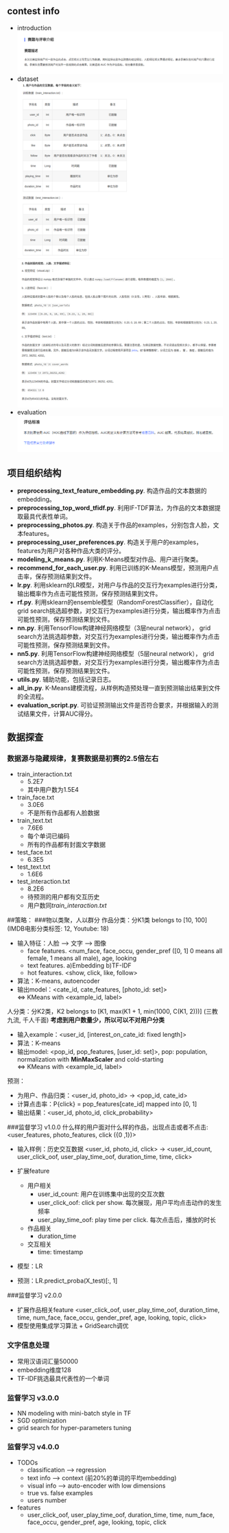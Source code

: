## contest info
- introduction
![introduction](intro.png)
- dataset
![data1](data1.png)
![data2](data2.png)
- evaluation
![evaluation](eval.png)


## 项目组织结构
- **preprocessing_text_feature_embedding.py**. 构造作品的文本数据的embedding。
- **preprocessing_top_word_tfidf.py**. 利用IF-TDF算法，为作品的文本数据提取最具代表性单词。
- **preprocessing_photos.py**. 构造关于作品的examples，分别包含人脸，文本features。
- **preprocessing_user_preferences.py**. 构造关于用户的examples，features为用户对各种作品大类的评分。
- **modeling_k_means.py**. 利用K-Means模型对作品、用户进行聚类。
- **recommend_for_each_user.py**. 利用已训练的K-Means模型，预测用户点击率，保存预测结果到文件。
- **lr.py**. 利用sklearn的LR模型，对用户与作品的交互行为examples进行分类，输出概率作为点击可能性预测，保存预测结果到文件。
- **rf.py**. 利用sklearn的ensemble模型（RandomForestClassifier），自动化grid search挑选超参数，对交互行为examples进行分类，输出概率作为点击可能性预测，保存预测结果到文件。
- **nn.py**. 利用TensorFlow构建神经网络模型（3层neural network）， grid search方法挑选超参数，对交互行为examples进行分类，输出概率作为点击可能性预测，保存预测结果到文件。
- **nn5.py**. 利用TensorFlow构建神经网络模型（5层neural network）， grid search方法挑选超参数，对交互行为examples进行分类，输出概率作为点击可能性预测，保存预测结果到文件。
- **utils.py**. 辅助功能，包括记录日志。
- **all_in.py**. K-Means建模流程，从样例构造预处理一直到预测输出结果到文件的全流程。
- **evaluation_script.py**. 可验证预测输出文件是否符合要求，并根据输入的测试结果文件，计算AUC得分。


## 数据探查

### 数据源与隐藏规律，复赛数据是初赛的2.5倍左右
- train_interaction.txt
    - 5.2E7
    - 其中用户数为1.5E4
- train_face.txt
    - 3.0E6
    - 不是所有作品都有人脸数据
- train_text.txt
    - 7.6E6
    - 每个单词已编码
    - 所有的作品都有封面文字数据
- test_face.txt
    - 6.3E5
- test_text.txt
    - 1.6E6
- test_interaction.txt
    - 8.2E6
    - 待预测的用户都有交互历史
    - 用户数同*train_interaction.txt*



##策略：
###物以类聚，人以群分
作品分类：分K1类 belongs to [10, 100] (IMDB电影分类标签: 12, Youtube: 18)
- 输入特征：人脸 --> 文字 --> 图像
    - face features. <num_face, face_occu, gender_pref ([0, 1] 0 means all female, 1 means all male), age, looking
    - text features. a)Embedding b)TF-IDF
    - hot features. <show, click, like, follow>    
- 算法：K-means, autoencoder
- 输出model：<cate_id, cate_features, [photo_id: set]>  
<=> KMeans with <example_id, label> 

人分类：分K2类，K2  belongs to [K1, max(K1 + 1, min(1000, C(K1, 2)))] (三教九流, 千人千面) **考虑到用户数量少，所以可以不对用户分类**
- 输入example：<user_id, [interest_on_cate_id: fixed length]>
- 算法：K-means
- 输出model: <pop_id, pop_features, [user_id: set]>, pop: population, normalization with **MinMaxScaler** and cold-starting  
<=> KMeans with <example_id, label> 

预测：
- 为用户、作品归类：<user_id, photo_id> -> <pop_id, cate_id>
- 计算点击率：P{click} = pop_features[cate_id] mapped into [0, 1]
- 输出结果：<user_id, photo_id, click_probability>

###监督学习 v1.0.0
什么样的用户面对什么样的作品，出现点击或者不点击: <user_features, photo_features, click ({0 ,1})>
- 输入样例：历史交互数据
<user_id, photo_id, click> -> <user_id_count, user_click_oof, user_play_time_oof, duration_time, time, click>
- 扩展feature
    - 用户相关
        - user_id_count: 用户在训练集中出现的交互次数
        - user_click_oof: click per show. 每次展现，用户平均点击动作的发生频率
        - user_play_time_oof: play time per click. 每次点击后，播放的时长
    - 作品相关
        - duration_time
    - 交互相关
        - time: timestamp
    

- 模型：LR
- 预测：LR.predict_proba(X_test)[:, 1]

###监督学习 v2.0.0
- 扩展作品相关feature
    <user_click_oof, user_play_time_oof, duration_time, time, num_face, face_occu, gender_pref, age, looking, topic, click>
- 模型使用集成学习算法 + GridSearch调优


### 文字信息处理
- 常用汉语词汇量50000
- embedding维度128
- TF-IDF挑选最具代表性的一个单词

### 监督学习 v3.0.0
- NN modeling with mini-batch style in TF
- SGD optimization
- grid search for hyper-parameters tuning

### 监督学习 v4.0.0
- TODOs
    - classification --> regression 
    - text info --> context (前20%的单词的平均embedding)
    - visual info --> auto-encoder with low dimensions
    - true vs. false examples
    - users number
- features
    - user_click_oof, user_play_time_oof, duration_time, time, num_face, face_occu, gender_pref, age, looking, topic, click


